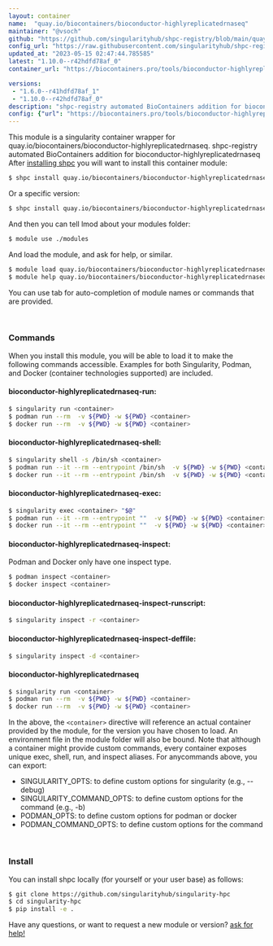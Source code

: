 ```yaml
---
layout: container
name:  "quay.io/biocontainers/bioconductor-highlyreplicatedrnaseq"
maintainer: "@vsoch"
github: "https://github.com/singularityhub/shpc-registry/blob/main/quay.io/biocontainers/bioconductor-highlyreplicatedrnaseq/container.yaml"
config_url: "https://raw.githubusercontent.com/singularityhub/shpc-registry/main/quay.io/biocontainers/bioconductor-highlyreplicatedrnaseq/container.yaml"
updated_at: "2023-05-15 02:47:44.785585"
latest: "1.10.0--r42hdfd78af_0"
container_url: "https://biocontainers.pro/tools/bioconductor-highlyreplicatedrnaseq"

versions:
 - "1.6.0--r41hdfd78af_1"
 - "1.10.0--r42hdfd78af_0"
description: "shpc-registry automated BioContainers addition for bioconductor-highlyreplicatedrnaseq"
config: {"url": "https://biocontainers.pro/tools/bioconductor-highlyreplicatedrnaseq", "maintainer": "@vsoch", "description": "shpc-registry automated BioContainers addition for bioconductor-highlyreplicatedrnaseq", "latest": {"1.10.0--r42hdfd78af_0": "sha256:89234c675b7ecd0cc3484a45166912cfa79a3a99b690211c8c0eedbf4971596c"}, "tags": {"1.6.0--r41hdfd78af_1": "sha256:f03fcb94608134d2ec0df151879bafb60eaa6078418b3265bafb6b2819cbb35b", "1.10.0--r42hdfd78af_0": "sha256:89234c675b7ecd0cc3484a45166912cfa79a3a99b690211c8c0eedbf4971596c"}, "docker": "quay.io/biocontainers/bioconductor-highlyreplicatedrnaseq"}
---
```


This module is a singularity container wrapper for quay.io/biocontainers/bioconductor-highlyreplicatedrnaseq.
shpc-registry automated BioContainers addition for bioconductor-highlyreplicatedrnaseq
After [installing shpc](#install) you will want to install this container module:


```bash
$ shpc install quay.io/biocontainers/bioconductor-highlyreplicatedrnaseq
```

Or a specific version:

```bash
$ shpc install quay.io/biocontainers/bioconductor-highlyreplicatedrnaseq:1.10.0--r42hdfd78af_0
```

And then you can tell lmod about your modules folder:

```bash
$ module use ./modules
```

And load the module, and ask for help, or similar.

```bash
$ module load quay.io/biocontainers/bioconductor-highlyreplicatedrnaseq/1.10.0--r42hdfd78af_0
$ module help quay.io/biocontainers/bioconductor-highlyreplicatedrnaseq/1.10.0--r42hdfd78af_0
```

You can use tab for auto-completion of module names or commands that are provided.

<br>

### Commands

When you install this module, you will be able to load it to make the following commands accessible.
Examples for both Singularity, Podman, and Docker (container technologies supported) are included.

#### bioconductor-highlyreplicatedrnaseq-run:

```bash
$ singularity run <container>
$ podman run --rm  -v ${PWD} -w ${PWD} <container>
$ docker run --rm  -v ${PWD} -w ${PWD} <container>
```

#### bioconductor-highlyreplicatedrnaseq-shell:

```bash
$ singularity shell -s /bin/sh <container>
$ podman run --it --rm --entrypoint /bin/sh  -v ${PWD} -w ${PWD} <container>
$ docker run --it --rm --entrypoint /bin/sh  -v ${PWD} -w ${PWD} <container>
```

#### bioconductor-highlyreplicatedrnaseq-exec:

```bash
$ singularity exec <container> "$@"
$ podman run --it --rm --entrypoint ""  -v ${PWD} -w ${PWD} <container> "$@"
$ docker run --it --rm --entrypoint ""  -v ${PWD} -w ${PWD} <container> "$@"
```

#### bioconductor-highlyreplicatedrnaseq-inspect:

Podman and Docker only have one inspect type.

```bash
$ podman inspect <container>
$ docker inspect <container>
```

#### bioconductor-highlyreplicatedrnaseq-inspect-runscript:

```bash
$ singularity inspect -r <container>
```

#### bioconductor-highlyreplicatedrnaseq-inspect-deffile:

```bash
$ singularity inspect -d <container>
```



#### bioconductor-highlyreplicatedrnaseq

```bash
$ singularity run <container>
$ podman run --rm  -v ${PWD} -w ${PWD} <container>
$ docker run --rm  -v ${PWD} -w ${PWD} <container>
```


In the above, the `<container>` directive will reference an actual container provided
by the module, for the version you have chosen to load. An environment file in the
module folder will also be bound. Note that although a container
might provide custom commands, every container exposes unique exec, shell, run, and
inspect aliases. For anycommands above, you can export:

 - SINGULARITY_OPTS: to define custom options for singularity (e.g., --debug)
 - SINGULARITY_COMMAND_OPTS: to define custom options for the command (e.g., -b)
 - PODMAN_OPTS: to define custom options for podman or docker
 - PODMAN_COMMAND_OPTS: to define custom options for the command

<br>

### Install

You can install shpc locally (for yourself or your user base) as follows:

```bash
$ git clone https://github.com/singularityhub/singularity-hpc
$ cd singularity-hpc
$ pip install -e .
```

Have any questions, or want to request a new module or version? [ask for help!](https://github.com/singularityhub/singularity-hpc/issues)